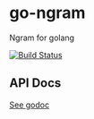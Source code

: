 go-ngram
========

Ngram for golang

[![Build Status](https://travis-ci.org/lestrrat/go-ngram.png?branch=master)](https://travis-ci.org/lestrrat/go-ngram)

API Docs
--------

[See godoc](http://godoc.org/github.com/lestrrat/go-ngram)
